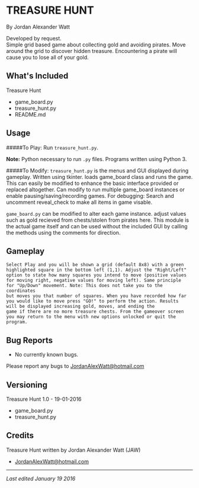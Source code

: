 TREASURE HUNT
======================

By Jordan Alexander Watt  

Developed by request.  
Simple grid based game about collecting gold and avoiding pirates.
Move around the grid to discover hidden treasure. Encountering
a pirate will cause you to lose all of your gold.


What's Included
---------------

Treasure Hunt
* game_board.py
* treasure_hunt.py
* README.md


Usage
-----

#####To Play:
Run `treasure_hunt.py`.  

**Note:**
Python necessary to run `.py` files. Programs written using Python 3.

#####To Modify:
`treasure_hunt.py` is the menus and GUI displayed during gameplay. Written
using tkinter. loads game_board class and runs the game. This can
easily be modified to enhance the basic interface provided or 
replaced altogether. Can modify to run multiple game_board instances
or enable pausing/saving/recording games. 
For debugging: Search and uncomment reveal_check to make all items 
in game visable.

`game_board.py` can be modified to alter each game instance. 
adjust values such as gold recieved from chests/stolen from pirates 
here. This module is the actual game itself and can be used without
the included GUI by calling the methods using the comments for
direction.


Gameplay
--------

```
Select Play and you will be shown a grid (default 8x8) with a green 
highlighted square in the bottom left (1,1). Adjust the "Right/Left"
option to state how many squares you intend to move (positive values
for moving right, negative values for moving left). Same principle
for "Up/Down" movement. Note: This does not take you to the coordinates
but moves you that number of squares. When you have recorded how far
you would like to move press "GO!" to perform the action. Results
will be displayed increasing gold, moves, and ending the
game if there are no more treasure chests. From the gameover screen
you may return to the menu with new options unlocked or quit the 
program.

```


Bug Reports
-----------

* No currently known bugs.

Please report any bugs to JordanAlexWatt@hotmail.com


Versioning
----------

Treasure Hunt 1.0 - 19-01-2016
* game_board.py
* treasure_hunt.py



Credits
-------

Treasure Hunt written by Jordan Alexander Watt (JAW)
 - JordanAlexWatt@hotmail.com  


***

*Last edited January 19 2016*